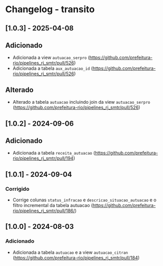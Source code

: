 # Changelog - transito

## [1.0.3] - 2025-04-08

## Adicionado

- Adicionada a view `autuacao_serpro` (https://github.com/prefeitura-rio/pipelines_rj_smtr/pull/526)
- Adicionada a tabela `aux_autuacao_id` (https://github.com/prefeitura-rio/pipelines_rj_smtr/pull/526)

## Alterado

- Alterado a tabela `autuacao` incluindo join da view `autuacao_serpro` (https://github.com/prefeitura-rio/pipelines_rj_smtr/pull/526)

## [1.0.2] - 2024-09-06

## Adicionado

- Adicionada a tabela `receita_autuacao` (https://github.com/prefeitura-rio/pipelines_rj_smtr/pull/194)

## [1.0.1] - 2024-09-04

### Corrigido

- Corrige colunas `status_infracao` e `descricao_situacao_autuacao` e o filtro incremental da tabela autuacao (https://github.com/prefeitura-rio/pipelines_rj_smtr/pull/186/)

## [1.0.0] - 2024-08-03

### Adicionado

- Adicionada a tabela `autuacao` e a view `autuacao_citran` (https://github.com/prefeitura-rio/pipelines_rj_smtr/pull/184)